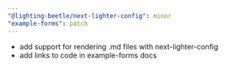 ```yaml
---
"@lighting-beetle/next-lighter-config": minor
"example-forms": patch
---
```


- add support for rendering .md files with next-lighter-config
- add links to code in example-forms docs

